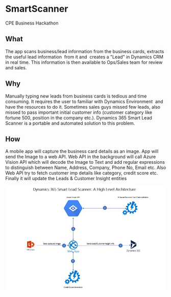# SmartScanner
CPE Business Hackathon
## What
The app scans business/lead information from the business cards, extracts the useful lead information  from it and  creates a "Lead" in Dynamics CRM  in real time. 
This information is then available to Ops/Sales team for review and sales.

## Why
Manually typing new leads from business cards is tedious and time consuming. It requires the user to familiar with Dynamics Environment  and have the resources to do it. 
Sometimes sales guys missed few leads, also missed to pass important initial customer info (customer category like fortune 500, position in the company etc.). 
Dynamics 365 Smart Lead Scanner is a portable and automated solution to this problem.

## How
A mobile app will capture the business card details as an image. App will send the Image to a web API. Web API in the background will call Azure Vision API which will decode the Image to Text and add regular expressions to distinguish between Name, Address, Company, Phone No, Email etc. Also Web API try to fetch customer imp details like category, credit score etc.
Finally it will update the Leads & Customer Insight entities


![Alt text](HL-Architecture.JPG?raw=true "Title")

